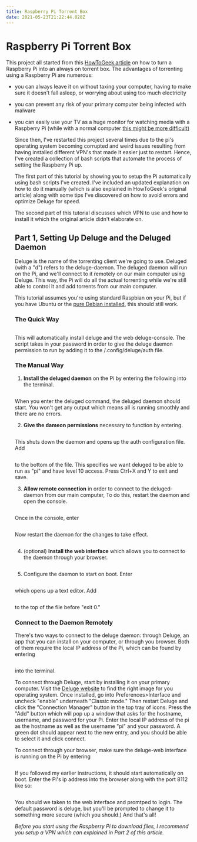 ```yaml
---
title: Raspberry Pi Torrent Box
date: 2021-05-23T21:22:44.028Z
---
```



# Raspberry Pi Torrent Box

This project all started from this [HowToGeek article](https://www.howtogeek.com/142044/how-to-turn-a-raspberry-pi-into-an-always-on-bittorrent-box/) on how to turn a Raspberry Pi into an always on torrent box. The advantages of torrenting using a Raspberry Pi are numerous:

* you can always leave it on without taxing your computer, having to make sure it doesn't fall asleep, or worrying about using too much electricity
* you can prevent any risk of your primary computer being infected with malware
* you can easily use your TV as a huge monitor for watching media with a Raspberry Pi (while with a normal computer [this might be more difficult)](https://www.pcworld.com/article/2924203/use-your-tv-as-a-computer-monitor-everything-you-need-to-know.html)

  Since then, I've restarted this project several times due to the pi's operating system becoming corrupted and weird issues resulting from having installed different VPN's that made it easier just to restart. Hence, I've created a collection of bash scripts that automate the process of setting the Raspberry Pi up.

  The first part of this tutorial by showing you to setup the Pi automatically using bash scripts I've created. I've included an updated explanation on how to do it manually (which is also explained in HowToGeek's original article) along with some tips I've discovered on how to avoid errors and optimize Deluge for speed.

  The second part of this tutorial discusses which VPN to use and how to install it which the original article didn't elaborate on.

  ## Part 1, Setting Up Deluge and the Deluged Daemon

  Deluge is the name of the torrenting client we're going to use. Deluged (with a "d") refers to the deluge-daemon. The deluged daemon will run on the Pi, and we'll connect to it remotely on our main computer using Deluge. This way, the Pi will do all the actual torrenting while we're still able to control it and add torrents from our main computer.

  This tutorial assumes you're using standard Raspbian on your Pi, but if you have Ubuntu or the [pure Debian installed](https://itsfoss.com/debian-raspberry-pi/), this should still work.

  ### The Quick Way

  ```

  ```

  This will automatically install deluge and the web deluge-console. The script takes in your password in order to give the deluge daemon permission to run by adding it to the /.config/deluge/auth file.

  ### The Manual Way

  1) **Install the deluged daemon** on the Pi by entering the following into the terminal.

  ```

  ```

  When you enter the deluged command, the deluged daemon should start. You won't get any output which means all is running smoothly and there are no errors.

  2) **Give the dameon permissions** necessary to function by entering.

  ```

  ```

  This shuts down the daemon and opens up the auth configuration file. Add

  ```

  ```

  to the bottom of the file. This specifies we want deluged to be able to run as "pi" and have level 10 access. Press Ctrl+X and Y to exit and save.

  3) **Allow remote connection** in order to connect to the deluged-daemon from our main computer, To do this, restart the daemon and open the console.

  ```

  ```

  Once in the console, enter

  ```

  ```

  Now restart the daemon for the changes to take effect.

  ```

  ```

  4) (optional) **Install the web interface** which allows you to connect to the daemon through your browser.

  ```

  ```

  5) Configure the daemon to start on boot. Enter

  ```

  ```

  which opens up a text editor. Add

  ```

  ```

  to the top of the file before "exit 0."

  ### Connect to the Daemon Remotely

  There's two ways to connect to the deluge daemon: through Deluge, an app that you can install on your computer, or through you browser. Both of them require the local IP address of the Pi, which can be found by entering

  ```

  ```

  into the terminal.

  To connect through Deluge, start by installing it on your primary computer. Visit the [Deluge website](https://dev.deluge-torrent.org/wiki/Download) to find the right image for you operating system. Once installed, go into Preferences>Interface and uncheck "enable" underneath "Classic mode." Then restart Deluge and click the "Connection Manager" button in the top tray of icons. Press the "Add" button which will pop up a window that asks for the hostname, username, and password for your Pi. Enter the local IP address of the pi as the hostname as well as the username "pi" and your password. A green dot should appear next to the new entry, and you should be able to select it and click connect.

  To connect through your browser, make sure the deluge-web interface is running on the Pi by entering

  ```

  ```

  If you followed my earlier instructions, it should start automatically on boot. Enter the Pi's ip address into the browser along with the port 8112 like so:

  ```

  ```

  You should we taken to the web interface and promtped to login. The default password is deluge, but you'll be prompted to change it to something more secure (which you should.) And that's all!

  *Before you start using the Raspberry Pi to download files, I recommend you setup a VPN which can explained in Part 2 of this article.*